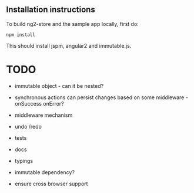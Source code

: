 
## Installation instructions

To build ng2-store and the sample app locally, first do:

    npm install
    
This should install jspm, angular2 and immutable.js.
 
 
# TODO

- immutable object - can it be nested?
 - synchronous actions can persist changes based on some middleware - onSuccess onError?
 
 - middleware mechanism
 - undo /redo 
 - tests
 
 - docs
 - typings
 - immutable dependency?
 - ensure cross browser support
 

